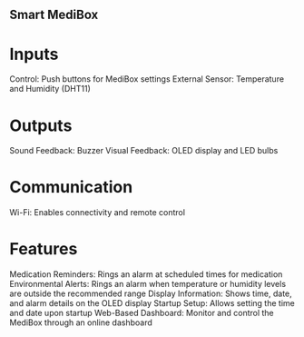 ## Smart MediBox

# Inputs
Control: Push buttons for MediBox settings
External Sensor: Temperature and Humidity (DHT11)

# Outputs
Sound Feedback: Buzzer
Visual Feedback: OLED display and LED bulbs

# Communication
Wi-Fi: Enables connectivity and remote control

# Features
Medication Reminders: Rings an alarm at scheduled times for medication
Environmental Alerts: Rings an alarm when temperature or humidity levels are outside the recommended range
Display Information: Shows time, date, and alarm details on the OLED display
Startup Setup: Allows setting the time and date upon startup
Web-Based Dashboard: Monitor and control the MediBox through an online dashboard
